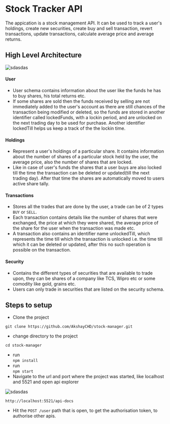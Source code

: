 # Stock Tracker API

The appication is a stock management API. It can be used to track a user's holdings, create new securities, create buy and sell transaction, revert transactions, update transactions, calculate average price and average returns.

## High Level Architecture

![sdasdas](https://drive.google.com/uc?export=view&id=1c23xrNTzgfmtXKUVgtGEV69HihnONv7T)

#### User

- User schema contains information about the user like the funds he has to buy shares, his total returns etc.
- If some shares are sold then the funds received by selling are not immediately added to the user's account as there are still chances of the transaction being modified or deleted, so the funds are stored in another identifier called lockedFunds, with a lockin period, and are unlocked on the next trading day to be used for purchase. Another identifier lockedTill helps us keep a track of the the lockin time.

#### Holdings

- Represent a user's holdings of a particular share. It contains information about the number of shares of a particular stock held by the user, the average price, also the number of shares that are locked.
- Like in case of user's funds the shares that a user buys are also locked till the time the transaction can be deleted or updated(till the next trading day). After that time the shares are automatically moved to users active share tally.

#### Transactions

- Stores all the trades that are done by the user, a trade can be of 2 types `BUY` or `SELL`.
- Each transaction contains details like the number of shares that were exchanged, the price at which they were shared, the average price of the share for the user when the transaction was made etc.
- A transaction also contains an identifier name unlockedTill, which represents the time till which the transaction is unlocked i.e. the time till which it can be deleted or updated, after this no such operation is possible on the transaction.

#### Security

- Contains the different types of securities that are available to trade upon, they can be shares of a company like TCS, Wipro etc or some comodity like gold, grains etc.
- Users can only trade in securities that are listed on the security schema.

## Steps to setup

- Clone the project

```
git clone https://github.com/AkshayCHD/stock-manager.git
```

- change directory to the project

```
cd stock-manager
```

- run  
  `npm install`
- run  
  `npm start`
- Navigate to the url and port where the project was started, like localhost and 5521 and open api explorer

![sdasdas](https://drive.google.com/uc?export=view&id=1V3K-lZpdREmUbS-NV_i1iPgRhfnlqIiZ)

```
http://localhost:5521/api-docs
```

- Hit the `POST /user` path that is open, to get the authorisation token, to authorise other apis.
